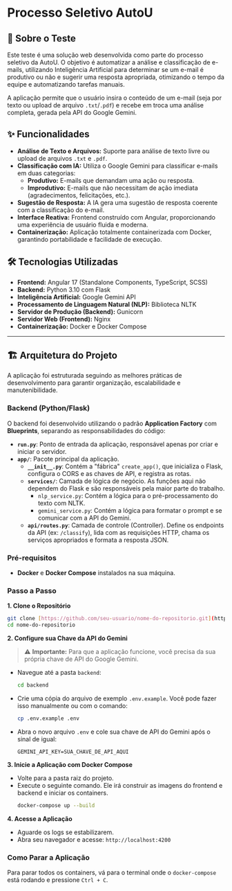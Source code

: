 # Processo Seletivo AutoU

## 📖 Sobre o Teste

Este teste é uma solução web desenvolvida como parte do processo seletivo da AutoU. O objetivo é automatizar a análise e classificação de e-mails, utilizando Inteligência Artificial para determinar se um e-mail é produtivo ou não e sugerir uma resposta apropriada, otimizando o tempo da equipe e automatizando tarefas manuais.

A aplicação permite que o usuário insira o conteúdo de um e-mail (seja por texto ou upload de arquivo `.txt`/`.pdf`) e recebe em troca uma análise completa, gerada pela API do Google Gemini.

## ✨ Funcionalidades

* **Análise de Texto e Arquivos:** Suporte para análise de texto livre ou upload de arquivos `.txt` e `.pdf`.
* **Classificação com IA:** Utiliza o Google Gemini para classificar e-mails em duas categorias:
    * **Produtivo:** E-mails que demandam uma ação ou resposta.
    * **Improdutivo:** E-mails que não necessitam de ação imediata (agradecimentos, felicitações, etc.).
* **Sugestão de Resposta:** A IA gera uma sugestão de resposta coerente com a classificação do e-mail.
* **Interface Reativa:** Frontend construído com Angular, proporcionando uma experiência de usuário fluida e moderna.
* **Containerização:** Aplicação totalmente containerizada com Docker, garantindo portabilidade e facilidade de execução.

## 🛠️ Tecnologias Utilizadas

* **Frontend:** Angular 17 (Standalone Components, TypeScript, SCSS)
* **Backend:** Python 3.10 com Flask
* **Inteligência Artificial:** Google Gemini API
* **Processamento de Linguagem Natural (NLP):** Biblioteca NLTK
* **Servidor de Produção (Backend):** Gunicorn
* **Servidor Web (Frontend):** Nginx
* **Containerização:** Docker e Docker Compose

---

## 🏗️ Arquitetura do Projeto

A aplicação foi estruturada seguindo as melhores práticas de desenvolvimento para garantir organização, escalabilidade e manutenibilidade.

### Backend (Python/Flask)

O backend foi desenvolvido utilizando o padrão **Application Factory** com **Blueprints**, separando as responsabilidades do código:

* **`run.py`**: Ponto de entrada da aplicação, responsável apenas por criar e iniciar o servidor.
* **`app/`**: Pacote principal da aplicação.
    * **`__init__.py`**: Contém a "fábrica" `create_app()`, que inicializa o Flask, configura o CORS e as chaves de API, e registra as rotas.
    * **`services/`**: Camada de lógica de negócio. As funções aqui não dependem do Flask e são responsáveis pela maior parte do trabalho.
        * `nlp_service.py`: Contém a lógica para o pré-processamento do texto com NLTK.
        * `gemini_service.py`: Contém a lógica para formatar o prompt e se comunicar com a API do Gemini.
    * **`api/routes.py`**: Camada de controle (Controller). Define os endpoints da API (ex: `/classify`), lida com as requisições HTTP, chama os serviços apropriados e formata a resposta JSON.

### Pré-requisitos

* **Docker** e **Docker Compose** instalados na sua máquina.

### Passo a Passo

**1. Clone o Repositório**
```bash
git clone [https://github.com/seu-usuario/nome-do-repositorio.git](https://github.com/Victor-Brito/Processo-Seletivo-AutoU.git)
cd nome-do-repositorio
```

**2. Configure sua Chave da API do Gemini**

> ⚠️ **Importante:** Para que a aplicação funcione, você precisa da sua própria chave de API do Google Gemini.

* Navegue até a pasta `backend`:
    ```bash
    cd backend
    ```
* Crie uma cópia do arquivo de exemplo `.env.example`. Você pode fazer isso manualmente ou com o comando:
    ```bash
    cp .env.example .env
    ```
* Abra o novo arquivo `.env` e cole sua chave de API do Gemini após o sinal de igual:
    ```
    GEMINI_API_KEY=SUA_CHAVE_DE_API_AQUI
    ```

**3. Inicie a Aplicação com Docker Compose**

* Volte para a pasta raiz do projeto.
* Execute o seguinte comando. Ele irá construir as imagens do frontend e backend e iniciar os containers.
    ```bash
    docker-compose up --build
    ```

**4. Acesse a Aplicação**

* Aguarde os logs se estabilizarem.
* Abra seu navegador e acesse: `http://localhost:4200`

### Como Parar a Aplicação
Para parar todos os containers, vá para o terminal onde o `docker-compose` está rodando e pressione `Ctrl + C`.
